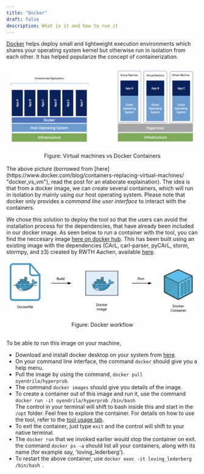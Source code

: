 ```yaml
---
title: "Docker"
draft: false
description: What is it and how to run it
---
```

[Docker](https://www.docker.com/ "Docker") helps deploy small and lightweight execution environments which shares your operating system kernel but otherwise run in isolation from each other. It has helped popularize the concept of containerization.

![docker_vm](https://raw.githubusercontent.com/TART-MSU/HyperProb/gh-pages/docs/assets/images/docker_vm.png)
<div style="text-align: center;"> Figure: Virtual machines vs Docker Containers </div>
<br> 
The above picture (borrowed from [here](https://www.docker.com/blog/containers-replacing-virtual-machines/ "docker_vs_vm"), read the post for an elaborate explaination). The idea is that from a docker image, we can create several containers, which will run in isolation by mainly using our host operating system. Please note that docker only provides a <i>command line user interface</i> to interact with the containers.

We chose this solution to deploy the tool so that the users can avoid the installation process for the dependencies, that have already been included in our docker image. As seen below to run a container with the tool, you can find the neccesary image [here on docker hub](https://hub.docker.com/r/oyendrila/hyperprob "hub"). This has been built using an existing image with the dependencies (CArL, carl-parser, pyCArL, storm, stormpy, and z3) created by RWTH Aachen, available [here](https://hub.docker.com/r/movesrwth/stormpy "doc_img"). 

![docker_img](https://raw.githubusercontent.com/TART-MSU/HyperProb/gh-pages/docs/assets/images/docker.png)
<div style="text-align: center;"> Figure: Docker workflow </div>
<br> 

To be able to run this image on your machine, 
- Download and install docker desktop on your system from [here](https://docs.docker.com/desktop/ "doc_link").<br>
- On your command line interface, the command `docker` should give you a help menu.
- Pull the image by using the command, `docker pull oyendrila/hyperprob`.
- The command `docker images` should give you details of the image.
- To create a container out of this image and run it, use the command <br>
`docker run -it oyendrila/hyperprob /bin/bash` <br> The control in your terminal will shift to bash inside this and start in the `/opt` folder. Feel free to explore the container. For details on how to use the tool, refer to the [tool usage tab](tool_usage/ "tool_usage tab").
- To exit the container, just type `exit` and the control will shift to your native terminal.
- The `docker run` that we invoked earlier would stop the container on exit. the command `docker ps -a` should list all your containers, along with its name (for example say, 'loving_lederberg').
- To restart the above container, use `docker exec -it loving_lederberg /bin/bash `. 
